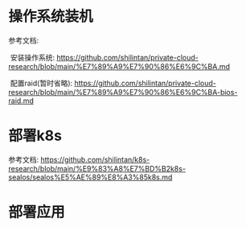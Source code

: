 # 操作系统装机

参考文档: 

​	安装操作系统: https://github.com/shilintan/private-cloud-research/blob/main/%E7%89%A9%E7%90%86%E6%9C%BA.md

​	配置raid(暂时省略): https://github.com/shilintan/private-cloud-research/blob/main/%E7%89%A9%E7%90%86%E6%9C%BA-bios-raid.md



# 部署k8s

参考文档: https://github.com/shilintan/k8s-research/blob/main/%E9%83%A8%E7%BD%B2k8s-sealos/sealos%E5%AE%89%E8%A3%85k8s.md



# 部署应用

